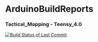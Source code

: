 # ArduinoBuildReports


[//]: # (Tactical_Mapping - Teensy_4.0)
### Tactical_Mapping - Teensy_4.0

[![Build Status of Last Commit](https://github.com/andrewmcdan/Tactical_Mapping/actions/workflows/teensyBuild.yml/badge.svg)](https://github.com/andrewmcdan/Tactical_Mapping/actions/workflows/teensyBuild.yml)

